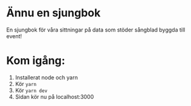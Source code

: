 # Ännu en sjungbok

En sjungbok för våra sittningar på data som stöder sångblad byggda till event!

# Kom igång:

1.  Installerat node och yarn
2.  Kör `yarn`
3.  Kör `yarn dev`
4.  Sidan kör nu på localhost:3000
